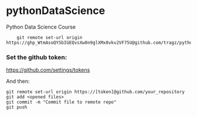 # pythonDataScience
Python Data Science Course 


```text
    git remote set-url origin https://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@github.com/tragz/pythonDataScience

```



### Set the github token:

https://github.com/settings/tokens

And then:
```
git remote set-url origin https://[token]@github.com/your_repository
git add <opened files>
git commit -m "Commit file to remote repo"
git push
```